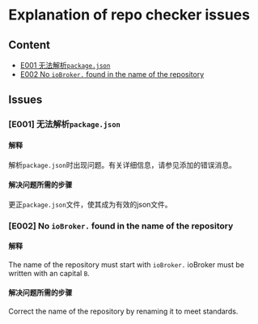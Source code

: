 # Explanation of repo checker issues
## Content
- [E001 无法解析`package.json`](#e001-packagejson)
- [E002 No `ioBroker.` found in the name of the repository](#e002-no-iobroker-found-in-the-name-of-the-repository)

## Issues
### [E001] 无法解析`package.json`
#### 解释
解析`package.json`时出现问题。有关详细信息，请参见添加的错误消息。
#### 解决问题所需的步骤
更正`package.json`文件，使其成为有效的json文件。

### [E002] No `ioBroker.` found in the name of the repository
#### 解释
The name of the repository must start with `ioBroker.` ioBroker must be written with an capital `B`.
#### 解决问题所需的步骤
Correct the name of the repository by renaming it to meet standards.

